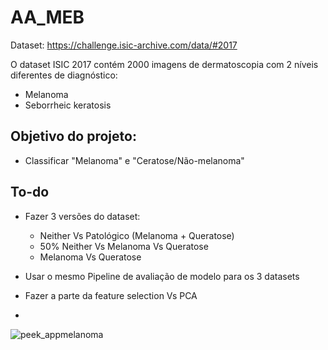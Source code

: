 # AA_MEB

Dataset: https://challenge.isic-archive.com/data/#2017

O dataset ISIC 2017 contém 2000 imagens de dermatoscopia com 2 níveis diferentes de diagnóstico:
* Melanoma
* Seborrheic keratosis 

## Objetivo do projeto:
- Classificar "Melanoma" e "Ceratose/Não-melanoma"


## To-do

- Fazer 3 versões do dataset:
    - Neither Vs Patológico (Melanoma + Queratose)
    - 50% Neither Vs Melanoma Vs Queratose
    - Melanoma Vs Queratose
    
- Usar o mesmo Pipeline de avaliação de modelo para os 3 datasets
- Fazer a parte da feature selection Vs PCA
- 
![peek_appmelanoma](https://github.com/GoncaloCJG/AA_MEB/assets/51707272/68ae3742-c53b-4555-9ccf-8e83631c724d)
